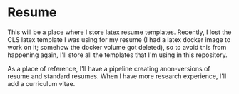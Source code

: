 # Resume
This will be a place where I store latex resume templates. Recently, I lost the CLS latex template I was using for my resume (I had a latex docker image to work on it; somehow the docker volume got deleted), so to avoid this from happening again, I'll store all the templates that I'm using in this repository.

As a place of reference, I'll have a pipeline creating anon-versions of resume and standard resumes. When I have more research experience, I'll add a curriculum vitae.

